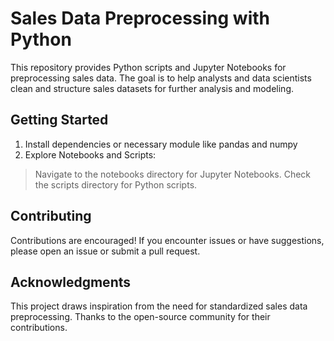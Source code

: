 # Sales Data Preprocessing with Python

This repository provides Python scripts and Jupyter Notebooks for preprocessing sales data. The goal is to help analysts and data scientists clean and structure sales datasets for further analysis and modeling.

## Getting Started 
1. Install dependencies or necessary module like pandas and numpy
2. Explore Notebooks and Scripts:
> Navigate to the notebooks directory for Jupyter Notebooks.
> Check the scripts directory for Python scripts.
## Contributing
Contributions are encouraged! If you encounter issues or have suggestions, please open an issue or submit a pull request.

## Acknowledgments
This project draws inspiration from the need for standardized sales data preprocessing.
Thanks to the open-source community for their contributions.
